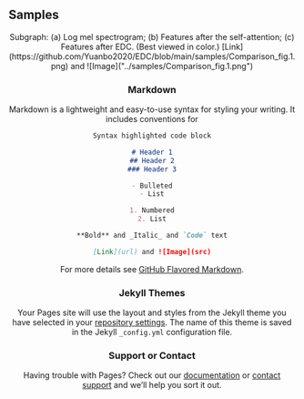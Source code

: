 ## Samples


<p><div align="center"> Subgraph: (a) Log mel spectrogram; (b) Features after the self-attention; (c) Features after EDC. (Best viewed in color.) 
 [Link](https://github.com/Yuanbo2020/EDC/blob/main/samples/Comparison_fig.1.png) and ![Image]("../samples/Comparison_fig.1.png")
<br>

### Markdown

Markdown is a lightweight and easy-to-use syntax for styling your writing. It includes conventions for

```markdown
Syntax highlighted code block

# Header 1
## Header 2
### Header 3

- Bulleted
- List

1. Numbered
2. List

**Bold** and _Italic_ and `Code` text

[Link](url) and ![Image](src)
```

For more details see [GitHub Flavored Markdown](https://guides.github.com/features/mastering-markdown/).

### Jekyll Themes

Your Pages site will use the layout and styles from the Jekyll theme you have selected in your [repository settings](https://github.com/Yuanbo2020/EDC/settings/pages). The name of this theme is saved in the Jekyll `_config.yml` configuration file.

### Support or Contact

Having trouble with Pages? Check out our [documentation](https://docs.github.com/categories/github-pages-basics/) or [contact support](https://support.github.com/contact) and we’ll help you sort it out.
